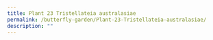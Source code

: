```yaml
---
title: Plant 23 Tristellateia australasiae
permalink: /butterfly-garden/Plant-23-Tristellateia-australasiae/
description: ""
---
```

